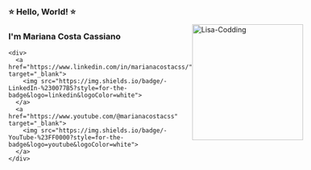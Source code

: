 <div style="display: flex; justify-content: space-between; align-items: center;">
  <!-- Seção à esquerda -->
  <div>
    <h3>⭐ Hello, World! ⭐</h3>
    <h3>I'm Mariana Costa Cassiano</h3>

    <div> 
      <a href="https://www.linkedin.com/in/marianacostacss/" target="_blank">
        <img src="https://img.shields.io/badge/-LinkedIn-%230077B5?style=for-the-badge&logo=linkedin&logoColor=white">
      </a> 
      <a href="https://www.youtube.com/@marianacostacss" target="_blank">
        <img src="https://img.shields.io/badge/-YouTube-%23FF0000?style=for-the-badge&logo=youtube&logoColor=white">
      </a> 
    </div>
  </div>

  <!-- Seção à direita (GIF) -->
  <div>
    <img alt="Lisa-Codding" src="https://br.jetss.com/wp-content/uploads/2021/05/Los-Simpsons_-Photo.gif" height="230" width="220">
  </div>
</div>
